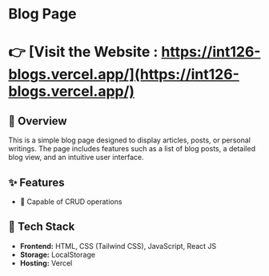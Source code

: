 # Blog Page

# 👉 [Visit the Website : https://int126-blogs.vercel.app/](https://int126-blogs.vercel.app/)

## 📌 Overview
This is a simple  blog page designed to display articles, posts, or personal writings. The page includes features such as a list of blog posts, a detailed blog view, and an intuitive user interface.

## ✨ Features
- 📝 Capable of CRUD operations

## 🚀 Tech Stack
- **Frontend:** HTML, CSS (Tailwind CSS), JavaScript, React JS
- **Storage:** LocalStorage
- **Hosting:** Vercel 
